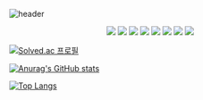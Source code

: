 ![header](https://capsule-render.vercel.app/api?type=Waving&color=gradient&height=250&section=header&text=Jiwon%20Jeong&fontSize=90)

<p align="center">
  
  <img src="https://img.shields.io/badge/html5-%23E34F26.svg?style=for-the-badge&logo=html5&logoColor=white"/>
  <img src="https://img.shields.io/badge/css3-%231572B6.svg?style=for-the-badge&logo=css3&logoColor=white"/>
  <img src="https://img.shields.io/badge/javascript-%23323330.svg?style=for-the-badge&logo=javascript&logoColor=%23F7DF1E"/>
  <img src="https://img.shields.io/badge/java-%23ED8B00.svg?style=for-the-badge&logo=java&logoColor=white"/>
  <img src="https://img.shields.io/badge/react-%2320232a.svg?style=for-the-badge&logo=react&logoColor=%2361DAFB"/>
  <img src="https://img.shields.io/badge/spring-%236DB33F.svg?style=for-the-badge&logo=spring&logoColor=white"/>
  <img src="https://img.shields.io/badge/mysql-%2300f.svg?style=for-the-badge&logo=mysql&logoColor=white"/>
  <img src="https://img.shields.io/badge/Oracle-F80000?style=for-the-badge&logo=oracle&logoColor=white"/>
 
[![Solved.ac
프로필](http://mazassumnida.wtf/api/v2/generate_badge?boj=ziwon9412)](https://solved.ac/ziwon9412)
  
[![Anurag's GitHub stats](https://github-readme-stats.vercel.app/api?username=jiwon9412)](https://github.com/anuraghazra/github-readme-stats)

[![Top Langs](https://github-readme-stats.vercel.app/api/top-langs/?username=jiwon9412&langs_count=8)](https://github.com/jiwon9412/github-readme-stats)
<p>
